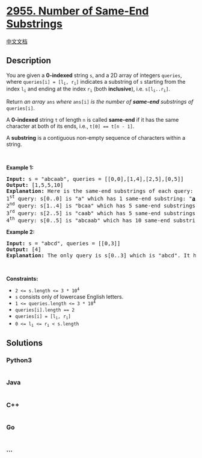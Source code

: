 # [2955. Number of Same-End Substrings](https://leetcode.com/problems/number-of-same-end-substrings)

[中文文档](/solution/2900-2999/2955.Number%20of%20Same-End%20Substrings/README.md)

## Description

<p>You are given a <strong>0-indexed</strong> string <code>s</code>, and a 2D array of integers <code>queries</code>, where <code>queries[i] = [l<sub>i</sub>, r<sub>i</sub>]</code> indicates a substring of <code>s</code> starting from the index <code>l<sub>i</sub></code> and ending at the index <code>r<sub>i</sub></code> (both <strong>inclusive</strong>), i.e. <code>s[l<sub>i</sub>..r<sub>i</sub>]</code>.</p>

<p>Return <em>an array </em><code>ans</code><em> where</em> <code>ans[i]</code> <em>is the number of <strong>same-end</strong> substrings of</em> <code>queries[i]</code>.</p>

<p>A <strong>0-indexed</strong> string <code>t</code> of length <code>n</code> is called <strong>same-end</strong> if it has the same character at both of its ends, i.e., <code>t[0] == t[n - 1]</code>.</p>

<p>A <b>substring</b> is a contiguous non-empty sequence of characters within a string.</p>

<p>&nbsp;</p>
<p><strong class="example">Example 1:</strong></p>

<pre>
<strong>Input:</strong> s = &quot;abcaab&quot;, queries = [[0,0],[1,4],[2,5],[0,5]]
<strong>Output:</strong> [1,5,5,10]
<strong>Explanation:</strong> Here is the same-end substrings of each query:
1<sup>st</sup> query: s[0..0] is &quot;a&quot; which has 1 same-end substring: &quot;<strong><u>a</u></strong>&quot;.
2<sup>nd</sup> query: s[1..4] is &quot;bcaa&quot; which has 5 same-end substrings: &quot;<strong><u>b</u></strong>caa&quot;, &quot;b<strong><u>c</u></strong>aa&quot;, &quot;bc<strong><u>a</u></strong>a&quot;, &quot;bca<strong><u>a</u></strong>&quot;, &quot;bc<strong><u>aa</u></strong>&quot;.
3<sup>rd</sup> query: s[2..5] is &quot;caab&quot; which has 5 same-end substrings: &quot;<strong><u>c</u></strong>aab&quot;, &quot;c<strong><u>a</u></strong>ab&quot;, &quot;ca<strong><u>a</u></strong>b&quot;, &quot;caa<strong><u>b</u></strong>&quot;, &quot;c<strong><u>aa</u></strong>b&quot;.
4<sup>th</sup> query: s[0..5] is &quot;abcaab&quot; which has 10 same-end substrings: &quot;<strong><u>a</u></strong>bcaab&quot;, &quot;a<strong><u>b</u></strong>caab&quot;, &quot;ab<strong><u>c</u></strong>aab&quot;, &quot;abc<strong><u>a</u></strong>ab&quot;, &quot;abca<strong><u>a</u></strong>b&quot;, &quot;abcaa<strong><u>b</u></strong>&quot;, &quot;abc<strong><u>aa</u></strong>b&quot;, &quot;<strong><u>abca</u></strong>ab&quot;, &quot;<strong><u>abcaa</u></strong>b&quot;, &quot;a<strong><u>bcaab</u></strong>&quot;.
</pre>

<p><strong class="example">Example 2:</strong></p>

<pre>
<strong>Input:</strong> s = &quot;abcd&quot;, queries = [[0,3]]
<strong>Output:</strong> [4]
<strong>Explanation:</strong> The only query is s[0..3] which is &quot;abcd&quot;. It has 4 same-end substrings: &quot;<strong><u>a</u></strong>bcd&quot;, &quot;a<strong><u>b</u></strong>cd&quot;, &quot;ab<strong><u>c</u></strong>d&quot;, &quot;abc<strong><u>d</u></strong>&quot;.
</pre>

<p>&nbsp;</p>
<p><strong>Constraints:</strong></p>

<ul>
	<li><code>2 &lt;= s.length &lt;= 3 * 10<sup>4</sup></code></li>
	<li><code>s</code> consists only of lowercase English letters.</li>
	<li><code>1 &lt;= queries.length &lt;= 3 * 10<sup>4</sup></code></li>
	<li><code>queries[i].length == 2</code></li>
	<li><code>queries[i] = [l<sub>i</sub>, r<sub>i</sub>]</code></li>
	<li><code>0 &lt;= l<sub>i</sub> &lt;= r<sub>i</sub> &lt; s.length</code></li>
</ul>

## Solutions

<!-- tabs:start -->

### **Python3**

```python

```

### **Java**

```java

```

### **C++**

```cpp

```

### **Go**

```go

```

### **...**

```

```

<!-- tabs:end -->
